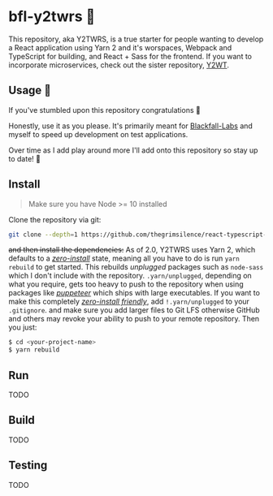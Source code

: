 # bfl-y2twrs 💼

This repository, aka Y2TWRS, is a true starter for people wanting to develop a React application using Yarn 2 and it's worspaces, Webpack and TypeScript for building, and React + Sass for the frontend. If you want to incorporate microservices, check out the sister repository, [Y2WT](https://github.com/TheGrimSilence/yarn-2-webpcack-typescript-starter.git).

## Usage 🚀

If you've stumbled upon this repository congratulations 🎉

Honestly, use it as you please. It's primarily meant for [Blackfall-Labs](https://blackfall-labs.com) and myself to speed up development on test applications.

Over time as I add play around more I'll add onto this repository
so stay up to date! 🏁

## Install

> Make sure you have Node >= 10 installed

Clone the repository via git:

```bash
git clone --depth=1 https://github.com/thegrimsilence/react-typescript-boilerplate.git <your-project-name>
```

~~and then install the dependencies:~~
As of 2.0, Y2TWRS uses Yarn 2, which defaults to a [_zero-install_](https://yarnpkg.com/features/zero-installs) state, meaning all you have to do is run `yarn rebuild` to get started. This rebuilds _unplugged_ packages such as `node-sass` which I don't include with the repository. `.yarn/unplugged`, depending on what you require, gets too heavy to push to the repository when using packages like [_puppeteer_](https://yarnpkg.com/package/puppeteer) which ships with large executables. If you want to make this completely [_zero-install friendly_](https://yarnpkg.com/advanced/qa#which-files-should-be-gitignored), add `!.yarn/unplugged` to your `.gitignore`. and make sure you add larger files to Git LFS otherwise GitHub and others may revoke your ability to push to your remote repository. Then you just:

```bash
$ cd <your-project-name>
$ yarn rebuild
```

## Run

TODO

## Build

TODO

## Testing

TODO
